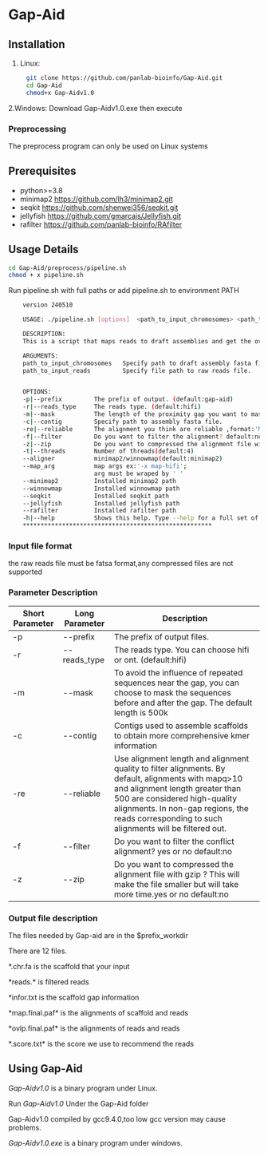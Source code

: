 # Gap-Aid



## Installation


1. Linux:
```bash  
     git clone https://github.com/panlab-bioinfo/Gap-Aid.git
     cd Gap-Aid
     chmod+x Gap-Aidv1.0
```  
2.Windows:
Download Gap-Aidv1.0.exe then execute

### Preprocessing

The preprocess program  can only be used on Linux systems

## Prerequisites

* python>=3.8
* minimap2 https://github.com/lh3/minimap2.git
* seqkit https://github.com/shenwei356/seqkit.git
* jellyfish https://github.com/gmarcais/Jellyfish.git
* rafilter https://github.com/panlab-bioinfo/RAfilter


## Usage Details
```bash
cd Gap-Aid/preprocess/pipeline.sh
chmod + x pipeline.sh
```

Run pipeline.sh with full paths or add pipeline.sh to environment PATH

```bash  
    version 240510

    USAGE: ./pipeline.sh [options]  <path_to_input_chromosomes> <path_to_input_reads>

    DESCRIPTION:
    This is a script that maps reads to draft assemblies and get the overlaps of reads

    ARGUMENTS:
    path_to_input_chromosomes   Specify path to draft assembly fasta file.
    path_to_input_reads         Specify file path to raw reads file.


    OPTIONS:
    -p|--prefix         The prefix of output. (default:gap-aid)
    -r|--reads_type     The reads type. (default:hifi)
    -m|--mask           The length of the proximity gap you want to mask (default:500000).
    -c|--contig         Specify path to assembly fasta file.
    -re|--reliable      The alignment you think are reliable ,format:'MapQ aligned_length'.default:'10 500'
    -f|--filter         Do you want to filter the alignment? default:no
    -z|--zip            Do you want to compressed the alignment file with gzip ? default:no
    -t|--threads        Number of threads(default:4)
    --aligner           minimap2/winnowmap(default:minimap2)
    --map_arg           map args ex:'-x map-hifi';
                        arg must be wraped by ' '
    --minimap2          Installed minimap2 path
    --winnowmap         Installed winnowmap path
    --seqkit            Installed seqkit path
    --jellyfish         Installed jellyfish path
    --rafilter          Installed rafilter path
    -h|--help           Shows this help. Type --help for a full set of options.
    *****************************************************
```
### Input file format
the raw reads file must be fatsa format,any compressed files are not supported

### Parameter Description
Short Parameter  |  Long Parameter |  Description
--------|-----------|-----------------------
-p | --prefix | The prefix of output files.  
-r | --reads_type | The reads type.  You can choose hifi or ont. (default:hifi)  
-m | --mask | To avoid the influence of repeated sequences near the gap, you can choose to mask the sequences before and after the gap. The default length is 500k  
-c | --contig | Contigs used to assemble scaffolds to obtain more comprehensive kmer information  
-re |--reliable | Use alignment length and alignment quality to filter alignments. By default, alignments with mapq>10 and alignment length greater than 500 are considered high-quality alignments. In non-gap regions, the reads corresponding to such alignments will be filtered out.  
-f | --filter | Do you want to filter the conflict alignment? yes or no default:no  
-z | --zip | Do you want to compressed the alignment file with gzip ? This will make the file smaller but will take more time.yes or no default:no  




### Output file description
The files needed by Gap-aid are in the $prefix_workdir

There are 12 files.

*.chr.fa is the scaffold that your input

*reads.\* is filtered reads

*infor.txt is the scaffold gap information

*map.final.paf\* is the alignments of scaffold and reads

*ovlp.final.paf\* is the alignments of reads and reads

*.score.txt\* is the score we use to recommend the reads



## Using Gap-Aid

*Gap-Aidv1.0* is a binary program under Linux.

Run *Gap-Aidv1.0* Under the Gap-Aid folder

Gap-Aidv1.0 compiled by gcc9.4.0,too low gcc version may cause problems.


*Gap-Aidv1.0.exe* is a binary program under windows.